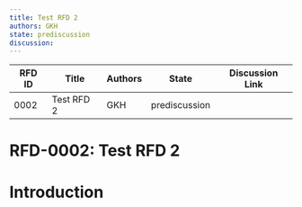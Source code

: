 ```yaml
---
title: Test RFD 2
authors: GKH
state: prediscussion
discussion: 
---
```

| RFD ID | Title | Authors | State | Discussion Link |
|---|---|---|---|---|
| 0002 | Test RFD 2 | GKH | prediscussion |  |

# RFD-0002: Test RFD 2

# Introduction

